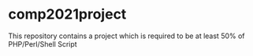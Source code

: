 # comp2021project
This repository contains a project which is required to be at least 50% of PHP/Perl/Shell Script
